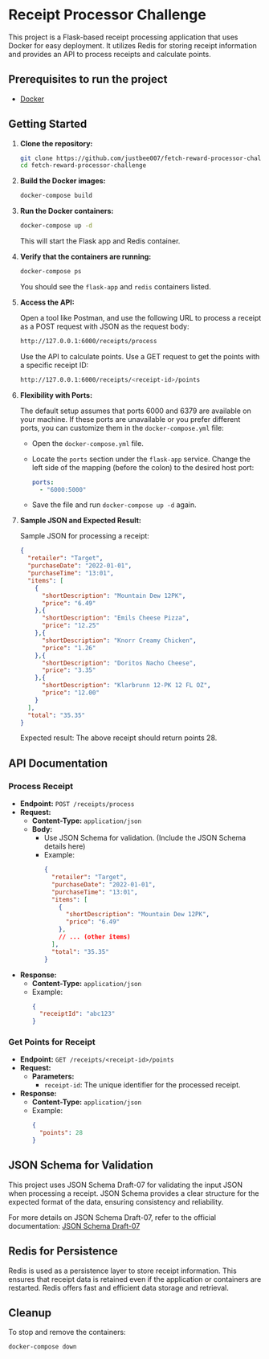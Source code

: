# Receipt Processor Challenge

This project is a Flask-based receipt processing application that uses Docker for easy deployment. It utilizes Redis for storing receipt information and provides an API to process receipts and calculate points.

## Prerequisites to run the project

- [Docker](https://www.docker.com/get-started)

## Getting Started

1. **Clone the repository:**

    ```bash
    git clone https://github.com/justbee007/fetch-reward-processor-challenge.git
    cd fetch-reward-processor-challenge
    ```

2. **Build the Docker images:**

    ```bash
    docker-compose build
    ```

3. **Run the Docker containers:**

    ```bash
    docker-compose up -d
    ```

    This will start the Flask app and Redis container.

4. **Verify that the containers are running:**

    ```bash
    docker-compose ps
    ```

    You should see the `flask-app` and `redis` containers listed.

5. **Access the API:**

    Open a tool like Postman, and use the following URL to process a receipt as a POST request with JSON as the request body:

    ```bash
    http://127.0.0.1:6000/receipts/process
    ```

    Use the API to calculate points. Use a GET request to get the points with a specific receipt ID:

    ```bash
    http://127.0.0.1:6000/receipts/<receipt-id>/points
    ```

6. **Flexibility with Ports:**

    The default setup assumes that ports 6000 and 6379 are available on your machine. If these ports are unavailable or you prefer different ports, you can customize them in the `docker-compose.yml` file:

    - Open the `docker-compose.yml` file.
    - Locate the `ports` section under the `flask-app` service. Change the left side of the mapping (before the colon) to the desired host port:

        ```yaml
        ports:
          - "6000:5000"
        ```

    - Save the file and run `docker-compose up -d` again.

7. **Sample JSON and Expected Result:**

    Sample JSON for processing a receipt:

    ```json
    {
      "retailer": "Target",
      "purchaseDate": "2022-01-01",
      "purchaseTime": "13:01",
      "items": [
        {
          "shortDescription": "Mountain Dew 12PK",
          "price": "6.49"
        },{
          "shortDescription": "Emils Cheese Pizza",
          "price": "12.25"
        },{
          "shortDescription": "Knorr Creamy Chicken",
          "price": "1.26"
        },{
          "shortDescription": "Doritos Nacho Cheese",
          "price": "3.35"
        },{
          "shortDescription": "Klarbrunn 12-PK 12 FL OZ",
          "price": "12.00"
        }
      ],
      "total": "35.35"
    }
    ```

    Expected result: The above receipt should return points 28.

## API Documentation

### Process Receipt

- **Endpoint:** `POST /receipts/process`
- **Request:**
  - **Content-Type:** `application/json`
  - **Body:**
    - Use JSON Schema for validation. (Include the JSON Schema details here)
    - Example:
      ```json
      {
        "retailer": "Target",
        "purchaseDate": "2022-01-01",
        "purchaseTime": "13:01",
        "items": [
          {
            "shortDescription": "Mountain Dew 12PK",
            "price": "6.49"
          },
          // ... (other items)
        ],
        "total": "35.35"
      }
      ```
- **Response:**
  - **Content-Type:** `application/json`
  - Example:
    ```json
    {
      "receiptId": "abc123"
    }
    ```

### Get Points for Receipt

- **Endpoint:** `GET /receipts/<receipt-id>/points`
- **Request:**
  - **Parameters:**
    - `receipt-id`: The unique identifier for the processed receipt.
- **Response:**
  - **Content-Type:** `application/json`
  - Example:
    ```json
    {
      "points": 28
    }
    ```

## JSON Schema for Validation

This project uses JSON Schema Draft-07 for validating the input JSON when processing a receipt. JSON Schema provides a clear structure for the expected format of the data, ensuring consistency and reliability.

For more details on JSON Schema Draft-07, refer to the official documentation: [JSON Schema Draft-07](https://json-schema.org/draft-07/json-schema-release-notes)

## Redis for Persistence

Redis is used as a persistence layer to store receipt information. This ensures that receipt data is retained even if the application or containers are restarted. Redis offers fast and efficient data storage and retrieval.

## Cleanup

To stop and remove the containers:

```bash
docker-compose down
